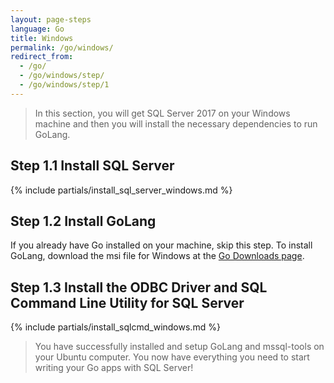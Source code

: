 ```yaml
---
layout: page-steps
language: Go
title: Windows
permalink: /go/windows/
redirect_from:
  - /go/
  - /go/windows/step/
  - /go/windows/step/1
---
```


> In this section, you will get SQL Server 2017 on your Windows machine and then you will install the necessary dependencies to run GoLang.

## Step 1.1 Install SQL Server
{% include partials/install_sql_server_windows.md %}

## Step 1.2 Install GoLang

If you already have Go installed on your machine, skip this step. To install GoLang, download the msi file for Windows at the [Go Downloads page](https://golang.org/dl/).

## Step 1.3 Install the ODBC Driver and SQL Command Line Utility for SQL Server

{% include partials/install_sqlcmd_windows.md %}

> You have successfully installed and setup GoLang and mssql-tools on your Ubuntu computer. You now have everything you need to start writing your Go apps with SQL Server!
